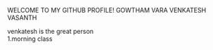 WELCOME TO MY GITHUB PROFILE!
GOWTHAM VARA VENKATESH VASANTH
<HTML> 
<head>
  <title>
    hub
  </title>
</head>
<body>
  venkatesh is the great person<br>
  1.morning class

</body>

</HTML>
